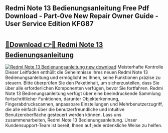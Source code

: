 ## Redmi Note 13 Bedienungsanleitung Free Pdf Download - Part-0ve New Repair Owner Guide - User Service Edition KFG87

# <h2><a href="http://df1kzsq.blite.top/?on=Redmi+Note+13+Bedienungsanleitung">🔗Download 👉🔴 Redmi Note 13 Bedienungsanleitung</a></h2>

[![Redmi Note 13 Bedienungsanleitung new download](https://i.imgur.com/lujVjoI.png)](http://df1kzsq.blite.top/?on=Redmi+Note+13+Bedienungsanleitung)
Meisterhafte Kontrolle Dieser Leitfaden enthüllt die Geheimnisse Ihres neuen Redmi Note 13 Bedienungsanleitung und ermöglicht es Ihnen, seine Funktionen präzise zu steuern. Bitte überprüfen Sie den Paketinhalt, um sicherzustellen, dass Sie über alle erforderlichen Komponenten verfügen, bevor Sie fortfahren. Redmi Note 13 Bedienungsanleitung verfügt über eine beeindruckende Sammlung fortschrittlicher Funktionen, darunter Objekterkennung, Fingerabdruckscannen, anpassbare Einstellungen und Mehrbenutzerzugriff, die alle einfach über die benutzerfreundliche und intuitive Benutzeroberfläche gesteuert werden können. Lass uns zusammenarbeiten, Redmi Note 13 Bedienungsanleitung. Unser Kundensupport-Team ist bereit, Ihnen auf jede erdenkliche Weise zu helfen.

